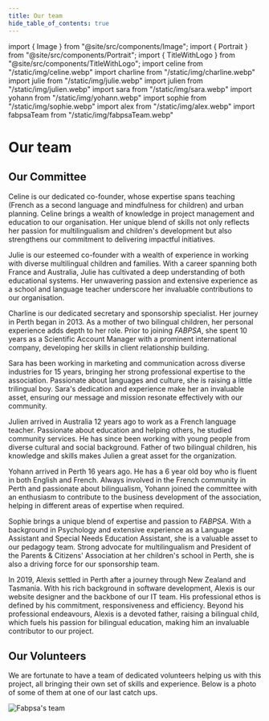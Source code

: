 ```yaml
---
title: Our team
hide_table_of_contents: true
---
```


import { Image } from "@site/src/components/Image";
import { Portrait } from "@site/src/components/Portrait";
import { TitleWithLogo } from "@site/src/components/TitleWithLogo";
import celine from "/static/img/celine.webp"
import charline from "/static/img/charline.webp"
import julie from "/static/img/julie.webp"
import julien from "/static/img/julien.webp"
import sara from "/static/img/sara.webp"
import yohann from "/static/img/yohann.webp"
import sophie from "/static/img/sophie.webp"
import alex from "/static/img/alex.webp"
import fabpsaTeam from "/static/img/fabpsaTeam.webp"

# Our team

<TitleWithLogo>

## Our Committee

</TitleWithLogo>

<Portrait title="Celine L'her — Director of FABPSA / Operation Manager" image={celine} name="Celine">

Celine is our dedicated co-founder, whose expertise spans teaching (French as a second language and mindfulness for children) and urban planning. Celine brings a wealth of knowledge in project management and education to our organisation. Her unique blend of skills not only reflects her passion for multilingualism and children's development but also strengthens our commitment to delivering impactful initiatives.

</Portrait>

<Portrait title="Julie Penin — Director of FABPSA / Pedagogy Coordinator" image={julie} name="Julie" right>

Julie is our esteemed co-founder with a wealth of experience in working with diverse multilingual children and families. With a career spanning both France and Australia, Julie has cultivated a deep understanding of both educational systems. Her unwavering passion and extensive experience as a school and language teacher underscore her invaluable contributions to our organisation.

</Portrait>

<Portrait title="Charline Mesquida — Secretary / Sponsorship Coordinator" image={charline} name="Charline">

Charline is our dedicated secretary and sponsorship specialist. Her journey in Perth began in 2013. As a mother of two bilingual children, her personal experience adds depth to her role. Prior to joining <em>FABPSA</em>, she spent 10 years as a Scientific Account Manager with a prominent international company, developing her skills in client relationship building.

</Portrait>

<Portrait title="Sara Bezzan – Communication Manager" image={sara} name="Sara" right>

Sara has been working in marketing and communication across diverse industries for 15 years, bringing her strong professional expertise to the association. Passionate about languages and culture, she is raising a little trilingual boy. Sara's dedication and experience make her an invaluable asset, ensuring our message and mission resonate effectively with our community.

</Portrait>

<Portrait title="Julien Cornu – Treasurer" image={julien} name="Julien">

Julien arrived in Australia 12 years ago to work as a French language teacher. Passionate about education and helping others, he studied community services. He has since been working with young people from diverse cultural and social background. Father of two bilingual children, his knowledge and skills makes Julien a great asset for the organization.

</Portrait>

<Portrait title="Yohann Cuchard – Committee Support" image={yohann} name="Yohann" right>

Yohann arrived in Perth 16 years ago. He has a 6 year old boy who is fluent in both English and French. Always involved in the French community in Perth and passionate about bilingualism, Yohann joined the committee with an enthusiasm to contribute to the business development of the association, helping in different areas of expertise when required.

</Portrait>

<Portrait title="Sophie Piat – Sponsorship and Pedagogy Specialist" image={sophie} name="Sophie">

Sophie brings a unique blend of expertise and passion to <em>FABPSA</em>. With a background in Psychology and extensive experience as a Language Assistant and Special Needs Education Assistant, she is a valuable asset to our pedagogy team. Strong advocate for multilingualism and President of the Parents & Citizens' Association at her children's school in Perth, she is also a driving force for our sponsorship team.

</Portrait>

<Portrait title="Alexis Vedelago – Website Designer / IT Specialist" image={alex} name="Alex" right>

In 2019, Alexis settled in Perth after a journey through New Zealand and Tasmania. With his rich background in software development, Alexis is our website designer and the backbone of our IT team. His professional ethos is defined by his commitment, responsiveness and efficiency. Beyond his professional endeavours, Alexis is a devoted father, raising a bilingual child, which fuels his passion for bilingual education, making him an invaluable contributor to our project.

</Portrait>

## Our Volunteers

We are fortunate to have a team of dedicated volunteers helping us with this project, all bringing their own set of skills and experience. Below is a photo of some of them at one of our last catch ups.

<Image src={fabpsaTeam} alt="Fabpsa's team" width={500} height={594} />
